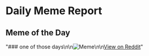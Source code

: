 # Daily Meme Report

## Meme of the Day
"### one of those days\n\n![Meme](https://i.redd.it/kvhlbutzbswf1.png)\n\n[View on Reddit](https://redd.it/1odthed)"
